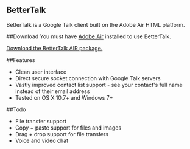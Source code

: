## BetterTalk

BetterTalk is a Google Talk client built on the Adobe Air HTML platform. 

##Download
You must have [Adobe Air](http://get.adobe.com/air/) installed to use BetterTalk.

[Download the BetterTalk AIR package.](https://github.com/abecks/BetterTalk/blob/master/BetterTalk.air?raw=true)

##Features
* Clean user interface
* Direct secure socket connection with Google Talk servers
* Vastly improved contact list support - see your contact's full name instead of their email address
* Tested on OS X 10.7+ and Windows 7+


##Todo
* File transfer support
* Copy + paste support for files and images
* Drag + drop support for file transfers
* Voice and video chat
